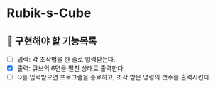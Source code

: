 # Rubik-s-Cube

## :memo: 구현해야 할 기능목록

- [ ] 입력: 각 조작법을 한 줄로 입력받는다.
- [x] 출력: 큐브의 6면을 펼친 상태로 출력한다.
- [ ] Q를 입력받으면 프로그램을 종료하고, 조작 받은 명령의 갯수를 출력시킨다.
